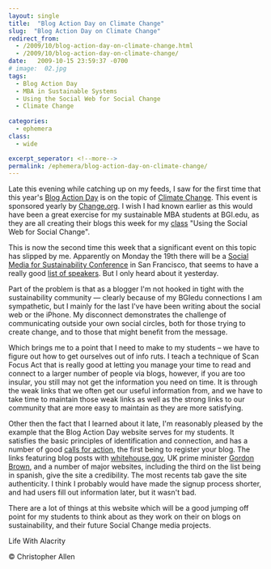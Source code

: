 ```yaml
---
layout: single
title:  "Blog Action Day on Climate Change"
slug:  "Blog Action Day on Climate Change"
redirect_from:
  - /2009/10/blog-action-day-on-climate-change.html
  - /2009/10/blog-action-day-on-climate-change/
date:   2009-10-15 23:59:37 -0700
# image:  02.jpg
tags: 
  - Blog Action Day
  - MBA in Sustainable Systems
  - Using the Social Web for Social Change
  - Climate Change
  
categories:
  - ephemera
class:
  - wide

excerpt_seperator: <!--more-->
permalink: /ephemera/blog-action-day-on-climate-change/
---
```

Late this evening while catching up on my feeds, I saw for the first time that this year's [Blog Action Day](https://actionnetwork.org/groups/blog-action-day) is on the topic of [Climate Change](https://archivesoutside.records.nsw.gov.au/its-blog-action-day-and-the-topic-is-climate-change-and-archives/). This event is sponsored yearly by [Change.org](http://www.change.org/). I wish I had known earlier as this would have been a great exercise for my sustainable MBA students at BGI.edu, as they are all creating their blogs this week for my [class](/2009/09/teaching-using-the-social-web-for-social-change-at-bgiedu.html) "Using the Social Web for Social Change".

This is now the second time this week that a significant event on this topic has slipped by me. Apparently on Monday the 19th there will be a [Social Media for Sustainability Conference](https://web.archive.org/web/20210505011913/http://www.socialmediacsr.com/
) in San Francisco, that seems to have a really good [list of speakers](https://web.archive.org/web/20090615054521/http://www.socialmediacsr.com/speakers.html). But I only heard about it yesterday.

Part of the problem is that as a blogger I'm not hooked in tight with the sustainability community — clearly because of my BGIedu connections I am sympathetic, but I mainly for the last I've have been writing about the social web or the iPhone. My disconnect demonstrates the challenge of communicating outside your own social circles, both for those trying to create change, and to those that might benefit from the message.

Which brings me to a point that I need to make to my students – we have to figure out how to get ourselves out of info ruts. I teach a technique of Scan Focus Act that is really good at letting you manage your time to read and connect to a larger number of people via blogs, however, if you are too insular, you still may not get the information you need on time. It is through the weak links that we often get our useful information from, and we have to take time to maintain those weak links as well as the strong links to our community that are more easy to maintain as they are more satisfying.

Other then the fact that I learned about it late, I'm reasonably pleased by the example that the Blog Action Day website serves for my students. It satisfies the basic principles of identification and connection, and has a number of good [calls for action](https://web.archive.org/web/20091026120849/http://www.blogactionday.org/en/takeaction), the first being to register your blog. The links featuring blog posts with [whitehouse.gov](https://web.archive.org/web/20091019164027/http://www.whitehouse.gov/blog/A-Green-Blog-Action-Day/), UK prime minister [Gordon Brown](https://web.archive.org/web/20091016040714/http://www.number10.gov.uk/Page20931), and a number of major websites, including the third on the list being in spanish, give the site a credibility. The most recents tab gave the site authenticity. I think I probably would have made the signup process shorter, and had users fill out information later, but it wasn't bad. 

There are a lot of things at this website which will be a good jumping off point for my students to think about as they work on their on blogs on sustainability, and their future Social Change media projects.

<!-- [blog action day](/tags/blog-action-day/) [climate change](/tags/climate-change/) [bgiedu](/tags/bgiedu/) -->

Life With Alacrity

© Christopher Allen
